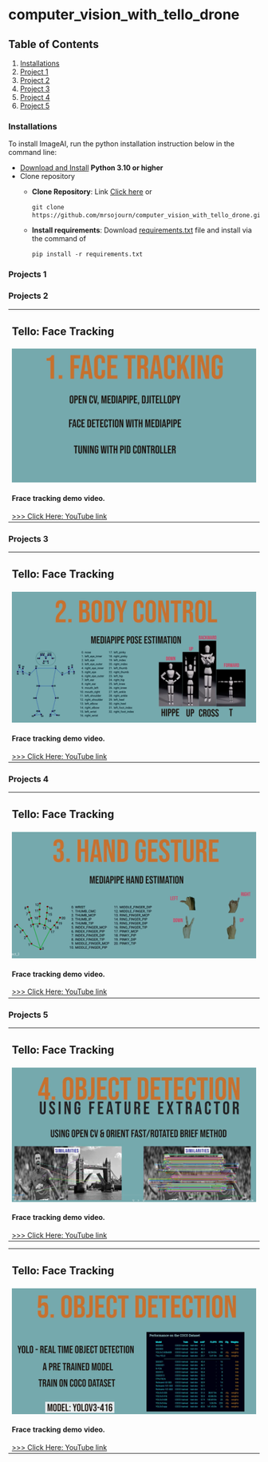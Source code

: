 # computer_vision_with_tello_drone

## Table of Contents
1. <a href="#installations" >Installations</a>
2. <a href="#project_1" >Project 1</a>
3. <a href="#project_2" >Project 2</a>
4. <a href="#project_3" >Project 3</a>
5. <a href="#project_4" >Project 4</a>
6. <a href="#project_5" >Project 5</a>


   
### Installations
<div id="installations"></div>
 
To install ImageAI, run the python installation instruction below in the command line:

- [Download and Install](https://www.python.org/downloads/) **Python 3.10 or higher**
- Clone repository
  - **Clone Repository**: Link [Click here](https://github.com/mrsojourn/computer_vision_with_tello_drone.git)
    or
    ```
    git clone https://github.com/mrsojourn/computer_vision_with_tello_drone.git 
    ```

  - **Install requirements**: Download [requirements.txt](https://github.com/mrsojourn/computer_vision_with_tello_drone/blob/main/requirements.txt) file and install via the command
    of
    ```
    pip install -r requirements.txt
    ```
    

### Projects 1
<div id="project_1"></div>
<table>
  <tr>
    <td><h2> Tello: Face Tracking</h2> </td>
  </tr>
  <tr>
    <td><img src="utils/thumbnails/1.PNG" >
    <h4>Frace tracking demo video.</h4>
    <a href="https://youtu.be/nlfS8t8BqY8"> >>> Click Here: YouTube link</a>
    </td>
  </tr>

### Projects 2
<div id="project_2"></div>
<table>
  <tr>
    <td><h2> Tello: Face Tracking</h2> </td>
  </tr>
  <tr>
    <td><img src="utils/thumbnails/2.PNG" >
    <h4>Frace tracking demo video.</h4>
    <a href=""> >>> Click Here: YouTube link</a>
    </td>
  </tr>
   
### Projects 3
<div id="project_3"></div>
   <table>
  <tr>
    <td><h2> Tello: Face Tracking</h2> </td>
  </tr>
  <tr>
    <td><img src="utils/thumbnails/3.PNG" >
    <h4>Frace tracking demo video.</h4>
    <a href=""> >>> Click Here: YouTube link</a>
    </td>
  </tr>
      
### Projects 4  
<div id="project_4"></div>
      <table>
  <tr>
    <td><h2> Tello: Face Tracking</h2> </td>
  </tr>
  <tr>
    <td><img src="utils/thumbnails/4.PNG" >
    <h4>Frace tracking demo video.</h4>
    <a href=""> >>> Click Here: YouTube link</a>
    </td>
  </tr>
         
### Projects 5
<div id="project_5"></div>
<table>
  <tr>
    <td><h2> Tello: Face Tracking</h2> </td>
  </tr>
  <tr>
    <td><img src="utils/thumbnails/5.PNG" >
    <h4>Frace tracking demo video.</h4>
    <a href=""> >>> Click Here: YouTube link</a>
    </td>
  </tr>
